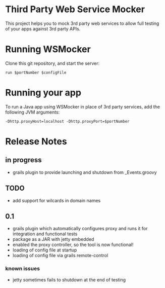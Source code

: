 Third Party Web Service Mocker
==============================

This project helps you to mock 3rd party web services to allow full testing of your apps against 3rd party APIs.

# Running WSMocker

Clone this git repository, and start the server:

	run $portNumber $configFile

# Running your app

To run a Java app using WSMocker in place of 3rd party services, add the following JVM arguments:

	-Dhttp.proxyHost=localhost -Dhttp.proxyPort=$portNumber

# Release Notes

## in progress

* grails plugin to provide launching and shutdown from _Events.groovy

## TODO

* add support for wilcards in domain names

## 0.1

* grails plugin which automatically configures proxy and runs it for integration and functional tests
* package as a JAR with jetty embedded
* enabled the proxy controller, so the tool is now functional!
* loading of config file at startup
* loading of config file via grails remote-control

### known issues

* jetty sometimes fails to shutdown at the end of testing

